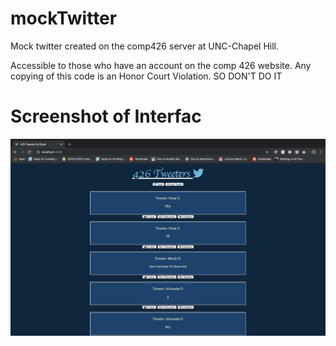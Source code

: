 # mockTwitter
Mock twitter created on the comp426 server at UNC-Chapel Hill. 

Accessible to those who have an account on the comp 426 website.
Any copying of this code is an Honor Court Violation. SO DON'T DO IT


# Screenshot of Interfac
![Image of Interface](https://github.com/riyadsarsour/mockTwitter/blob/master/twitter-screenshot.png)
